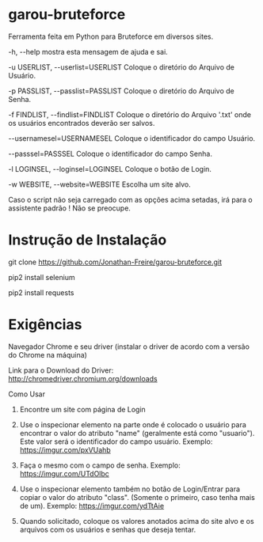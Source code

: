 # garou-bruteforce
Ferramenta feita em Python para Bruteforce em diversos sites.

-h, --help mostra esta mensagem de ajuda e sai.

-u USERLIST, --userlist=USERLIST Coloque o diretório do Arquivo de Usuário.

-p PASSLIST, --passlist=PASSLIST Coloque o diretório do Arquivo de Senha.

-f FINDLIST, --findlist=FINDLIST Coloque o diretório do Arquivo '.txt' onde os usuários encontrados deverão ser salvos.

--usernamesel=USERNAMESEL Coloque o identificador do campo Usuário.

--passsel=PASSSEL Coloque o identificador do campo Senha.

-l LOGINSEL, --loginsel=LOGINSEL Coloque o botão de Login.

-w WEBSITE, --website=WEBSITE Escolha um site alvo.

Caso o script não seja carregado com as opções acima setadas, irá para o assistente padrão ! Não se preocupe.
  
# Instrução de Instalação
git clone https://github.com/Jonathan-Freire/garou-bruteforce.git

pip2 install selenium

pip2 install requests
  
# Exigências
Navegador Chrome e seu driver (instalar o driver de acordo com a versão do Chrome na máquina)

Link para o Download do Driver: http://chromedriver.chromium.org/downloads

Como Usar
1) Encontre um site com página de Login
2) Use o inspecionar elemento na parte onde é colocado o usuário para encontrar o valor do atributo "name" (geralmente está como "usuario"). Este valor será o identificador do campo usuário.
Exemplo: https://imgur.com/pxVUahb

3) Faça o mesmo com o campo de senha.
 Exemplo: https://imgur.com/UTdOlbc
 
4) Use o inspecionar elemento também no botão de Login/Entrar para copiar o valor do atributo "class". (Somente o primeiro, caso tenha mais de um).
Exemplo: https://imgur.com/ydTtAie

5) Quando solicitado, coloque os valores anotados acima do site alvo e os arquivos com os usuários e senhas que deseja tentar.
